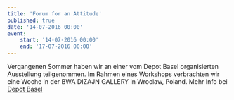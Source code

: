 ```yaml
---
title: 'Forum for an Attitude'
published: true
date: '14-07-2016 00:00'
event:
    start: '14-07-2016 00:00'
    end: '17-07-2016 00:00'
---
```


Vergangenen Sommer haben wir an einer vom Depot Basel organisierten Ausstellung teilgenommen. Im Rahmen eines Workshops verbrachten wir eine Woche in der BWA DIZAJN GALLERY in Wroclaw, Poland. Mehr Info bei [Depot Basel](http://onlinedepot.ch/content/forum-for-an-attitude-forum-postaw/)